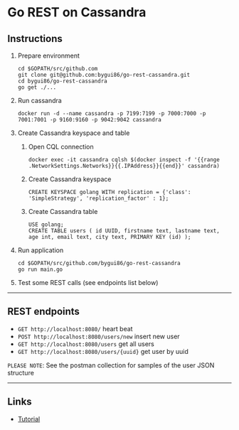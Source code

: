 
# Go REST on Cassandra

## Instructions

1. Prepare environment
	```
	cd $GOPATH/src/github.com
	git clone git@github.com:bygui86/go-rest-cassandra.git
	cd bygui86/go-rest-cassandra
	go get ./...
	```

2. Run cassandra
	```
	docker run -d --name cassandra -p 7199:7199 -p 7000:7000 -p 7001:7001 -p 9160:9160 -p 9042:9042 cassandra
	```

3. Create Cassandra keyspace and table
   1. Open CQL connection
		```
		docker exec -it cassandra cqlsh $(docker inspect -f '{{range .NetworkSettings.Networks}}{{.IPAddress}}{{end}}' cassandra)
		```
   2. Create Cassandra keyspace
		```
		CREATE KEYSPACE golang WITH replication = {'class': 'SimpleStrategy', 'replication_factor' : 1};
		```
   3. Create Cassandra table
		```
		USE golang;
		CREATE TABLE users ( id UUID, firstname text, lastname text, age int, email text, city text, PRIMARY KEY (id) );
		```

4. Run application
	```
	cd $GOPATH/src/github.com/bygui86/go-rest-cassandra
	go run main.go
	```

5. Test some REST calls (see endpoints list below)

---

## REST endpoints

* `GET http://localhost:8080/` heart beat
* `POST http://localhost:8080/users/new` insert new user
* `GET http://localhost:8080/users` get all users
* `GET http://localhost:8080/users/{uuid}` get user by uuid

`PLEASE NOTE`: See the postman collection for samples of the user JSON structure

---

## Links

* [Tutorial](https://getstream.io/blog/building-a-performant-api-using-go-and-cassandra/)
